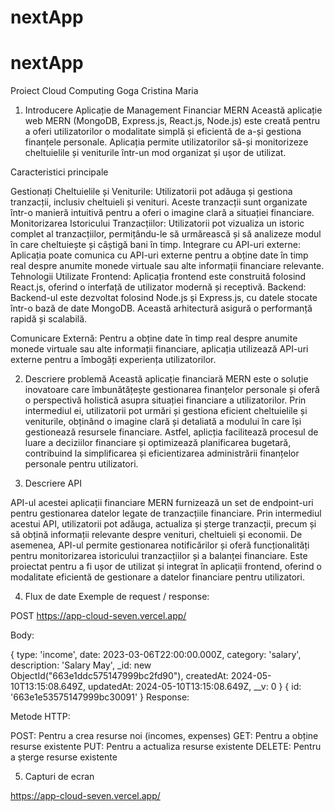 # nextApp
# nextApp

Proiect Cloud Computing Goga Cristina Maria

1. Introducere
Aplicație de Management Financiar MERN
Această aplicație web MERN (MongoDB, Express.js, React.js, Node.js) este creată pentru a oferi utilizatorilor o modalitate simplă și eficientă de a-și gestiona finanțele personale. Aplicația permite utilizatorilor să-și monitorizeze cheltuielile și veniturile într-un mod organizat și ușor de utilizat.

Caracteristici principale

Gestionați Cheltuielile și Veniturile: Utilizatorii pot adăuga și gestiona tranzacții, inclusiv cheltuieli și venituri. Aceste tranzacții sunt organizate într-o manieră intuitivă pentru a oferi o imagine clară a situației financiare.
Monitorizarea Istoricului Tranzacțiilor: Utilizatorii pot vizualiza un istoric complet al tranzacțiilor, permițându-le să urmărească și să analizeze modul în care cheltuiește și câștigă bani în timp.
Integrare cu API-uri externe: Aplicația poate comunica cu API-uri externe pentru a obține date în timp real despre anumite monede virtuale sau alte informații financiare relevante.
Tehnologii Utilizate
Frontend: Aplicația frontend este construită folosind React.js, oferind o interfață de utilizator modernă și receptivă.
Backend: Backend-ul este dezvoltat folosind Node.js și Express.js, cu datele stocate într-o bază de date MongoDB. Această arhitectură asigură o performanță rapidă și scalabilă.

Comunicare Externă: Pentru a obține date în timp real despre anumite monede virtuale sau alte informații financiare, aplicația utilizează API-uri externe pentru a îmbogăți experiența utilizatorilor.

2. Descriere problemă
Această aplicație financiară MERN este o soluție inovatoare care îmbunătățește gestionarea finanțelor personale și oferă o perspectivă holistică asupra situației financiare a utilizatorilor. Prin intermediul ei, utilizatorii pot urmări și gestiona eficient cheltuielile și veniturile, obținând o imagine clară și detaliată a modului în care își gestionează resursele financiare. Astfel, aplicția facilitează procesul de luare a deciziilor financiare și optimizează planificarea bugetară, contribuind la simplificarea și eficientizarea administrării finanțelor personale pentru utilizatori.

3. Descriere API

API-ul acestei aplicații financiare MERN furnizează un set de endpoint-uri pentru gestionarea datelor legate de tranzacțiile financiare. Prin intermediul acestui API, utilizatorii pot adăuga, actualiza și șterge tranzacții, precum și să obțină informații relevante despre venituri, cheltuieli și economii. De asemenea, API-ul permite gestionarea notificărilor și oferă funcționalități pentru monitorizarea istoricului tranzacțiilor și a balanței financiare. Este proiectat pentru a fi ușor de utilizat și integrat în aplicații frontend, oferind o modalitate eficientă de gestionare a datelor financiare pentru utilizatori.



4. Flux de date
Exemple de request / response:

POST https://app-cloud-seven.vercel.app/

Body:

{
  type: 'income',
  date: 2023-03-06T22:00:00.000Z,
  category: 'salary',
  description: 'Salary May',
  _id: new ObjectId("663e1ddc575147999bc2fd90"),
  createdAt: 2024-05-10T13:15:08.649Z,
  updatedAt: 2024-05-10T13:15:08.649Z,
  __v: 0
}
{ id: '663e1e53575147999bc30091' }
Response:


Metode HTTP:

POST: Pentru a crea resurse noi (incomes, expenses)
GET: Pentru a obține resurse existente
PUT: Pentru a actualiza resurse existente
DELETE: Pentru a șterge resurse existente

5. Capturi de ecran






https://app-cloud-seven.vercel.app/
